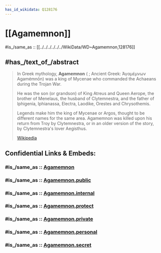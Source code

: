 ```yaml
---
has_id_wikidata: Q128176
---
```


# [[Agamemnon]] 

#is_/same_as :: [[../../../../../../WikiData/WD~Agamemnon,128176]] 

## #has_/text_of_/abstract 

> In Greek mythology, **Agamemnon** ( ; Ancient Greek: Ἀγαμέμνων Agamémnōn) 
> was a king of Mycenae who commanded the Achaeans during the Trojan War. 
> 
> He was the son (or grandson) of King Atreus and Queen Aerope, the brother of Menelaus, 
> the husband of Clytemnestra, and the father of Iphigenia, Iphianassa, Electra, Laodike, Orestes and Chrysothemis. 
> 
> Legends make him the king of Mycenae or Argos, thought to be different names for the same area. 
> Agamemnon was killed upon his return from Troy by Clytemnestra, 
> or in an older version of the story, by Clytemnestra's lover Aegisthus.
>
> [Wikipedia](https://en.wikipedia.org/wiki/Agamemnon) 


## Confidential Links & Embeds: 

### #is_/same_as :: [Agamemnon](/_Standards/Philosophy/Metaphysic/Religion/Mythology/Greek_Mythology/Agamemnon.md) 

### #is_/same_as :: [Agamemnon.public](/_public/Philosophy/Metaphysic/Religion/Mythology/Greek_Mythology/Agamemnon.public.md) 

### #is_/same_as :: [Agamemnon.internal](/_internal/Philosophy/Metaphysic/Religion/Mythology/Greek_Mythology/Agamemnon.internal.md) 

### #is_/same_as :: [Agamemnon.protect](/_protect/Philosophy/Metaphysic/Religion/Mythology/Greek_Mythology/Agamemnon.protect.md) 

### #is_/same_as :: [Agamemnon.private](/_private/Philosophy/Metaphysic/Religion/Mythology/Greek_Mythology/Agamemnon.private.md) 

### #is_/same_as :: [Agamemnon.personal](/_personal/Philosophy/Metaphysic/Religion/Mythology/Greek_Mythology/Agamemnon.personal.md) 

### #is_/same_as :: [Agamemnon.secret](/_secret/Philosophy/Metaphysic/Religion/Mythology/Greek_Mythology/Agamemnon.secret.md)

